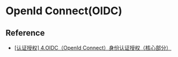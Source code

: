 # OpenId Connect(OIDC)



## Reference

- [[认证授权] 4.OIDC（OpenId Connect）身份认证授权（核心部分）](https://www.cnblogs.com/linianhui/p/openid-connect-core.html)
